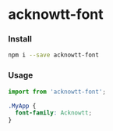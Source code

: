 # acknowtt-font

### Install
```sh
npm i --save acknowtt-font
```

### Usage
```js
import from 'acknowtt-font';
```

```css
.MyApp {
  font-family: Acknowtt;
}
```
